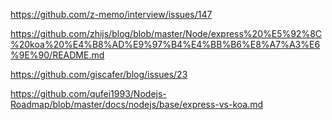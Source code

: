 https://github.com/z-memo/interview/issues/147

https://github.com/zhijs/blog/blob/master/Node/express%20%E5%92%8C%20koa%20%E4%B8%AD%E9%97%B4%E4%BB%B6%E8%A7%A3%E6%9E%90/README.md

https://github.com/giscafer/blog/issues/23

https://github.com/qufei1993/Nodejs-Roadmap/blob/master/docs/nodejs/base/express-vs-koa.md